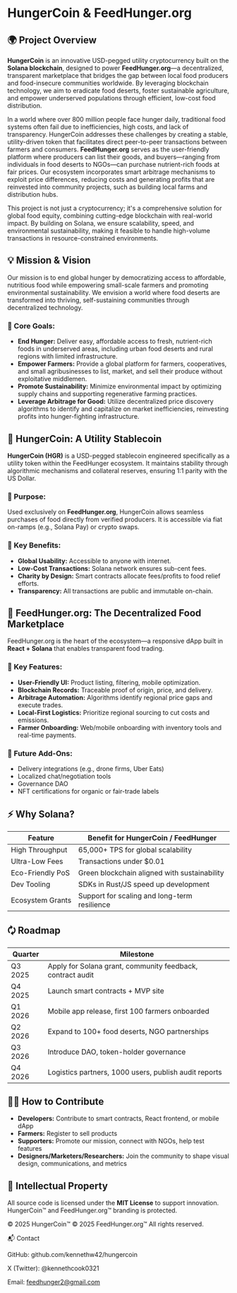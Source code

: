 # HungerCoin & FeedHunger.org

## 🌍 Project Overview
**HungerCoin** is an innovative USD-pegged utility cryptocurrency built on the **Solana blockchain**, designed to power **FeedHunger.org**—a decentralized, transparent marketplace that bridges the gap between local food producers and food-insecure communities worldwide. By leveraging blockchain technology, we aim to eradicate food deserts, foster sustainable agriculture, and empower underserved populations through efficient, low-cost food distribution.

In a world where over 800 million people face hunger daily, traditional food systems often fail due to inefficiencies, high costs, and lack of transparency. HungerCoin addresses these challenges by creating a stable, utility-driven token that facilitates direct peer-to-peer transactions between farmers and consumers. **FeedHunger.org** serves as the user-friendly platform where producers can list their goods, and buyers—ranging from individuals in food deserts to NGOs—can purchase nutrient-rich foods at fair prices. Our ecosystem incorporates smart arbitrage mechanisms to exploit price differences, reducing costs and generating profits that are reinvested into community projects, such as building local farms and distribution hubs.

This project is not just a cryptocurrency; it's a comprehensive solution for global food equity, combining cutting-edge blockchain with real-world impact. By building on Solana, we ensure scalability, speed, and environmental sustainability, making it feasible to handle high-volume transactions in resource-constrained environments.

## 💡 Mission & Vision
Our mission is to end global hunger by democratizing access to affordable, nutritious food while empowering small-scale farmers and promoting environmental sustainability. We envision a world where food deserts are transformed into thriving, self-sustaining communities through decentralized technology.

### 🎯 Core Goals:
- **End Hunger:** Deliver easy, affordable access to fresh, nutrient-rich foods in underserved areas, including urban food deserts and rural regions with limited infrastructure.
- **Empower Farmers:** Provide a global platform for farmers, cooperatives, and small agribusinesses to list, market, and sell their produce without exploitative middlemen.
- **Promote Sustainability:** Minimize environmental impact by optimizing supply chains and supporting regenerative farming practices.
- **Leverage Arbitrage for Good:** Utilize decentralized price discovery algorithms to identify and capitalize on market inefficiencies, reinvesting profits into hunger-fighting infrastructure.

## 🔁 HungerCoin: A Utility Stablecoin
**HungerCoin (HGR)** is a USD-pegged stablecoin engineered specifically as a utility token within the FeedHunger ecosystem. It maintains stability through algorithmic mechanisms and collateral reserves, ensuring 1:1 parity with the US Dollar.

### 🔹 Purpose:
Used exclusively on **FeedHunger.org**, HungerCoin allows seamless purchases of food directly from verified producers. It is accessible via fiat on-ramps (e.g., Solana Pay) or crypto swaps.

### 🔹 Key Benefits:
- **Global Usability:** Accessible to anyone with internet.
- **Low-Cost Transactions:** Solana network ensures sub-cent fees.
- **Charity by Design:** Smart contracts allocate fees/profits to food relief efforts.
- **Transparency:** All transactions are public and immutable on-chain.

## 🛒 FeedHunger.org: The Decentralized Food Marketplace
FeedHunger.org is the heart of the ecosystem—a responsive dApp built in **React + Solana** that enables transparent food trading.

### 🔹 Key Features:
- **User-Friendly UI:** Product listing, filtering, mobile optimization.
- **Blockchain Records:** Traceable proof of origin, price, and delivery.
- **Arbitrage Automation:** Algorithms identify regional price gaps and execute trades.
- **Local-First Logistics:** Prioritize regional sourcing to cut costs and emissions.
- **Farmer Onboarding:** Web/mobile onboarding with inventory tools and real-time payments.

### 🔹 Future Add-Ons:
- Delivery integrations (e.g., drone firms, Uber Eats)
- Localized chat/negotiation tools
- Governance DAO
- NFT certifications for organic or fair-trade labels

## ⚡ Why Solana?

| Feature           | Benefit for HungerCoin / FeedHunger              |
|------------------|--------------------------------------------------|
| High Throughput  | 65,000+ TPS for global scalability               |
| Ultra-Low Fees   | Transactions under $0.01                        |
| Eco-Friendly PoS | Green blockchain aligned with sustainability     |
| Dev Tooling      | SDKs in Rust/JS speed up development             |
| Ecosystem Grants | Support for scaling and long-term resilience     |

## 🗘️ Roadmap

| Quarter   | Milestone                                                                                 |
|-----------|-------------------------------------------------------------------------------------------|
| Q3 2025   | Apply for Solana grant, community feedback, contract audit                              |
| Q4 2025   | Launch smart contracts + MVP site                                                        |
| Q1 2026   | Mobile app release, first 100 farmers onboarded                                         |
| Q2 2026   | Expand to 100+ food deserts, NGO partnerships                                            |
| Q3 2026   | Introduce DAO, token-holder governance                                                   |
| Q4 2026   | Logistics partners, 1000 users, publish audit reports                                    |

## 👩‍🌾 How to Contribute
- **Developers:** Contribute to smart contracts, React frontend, or mobile dApp
- **Farmers:** Register to sell products
- **Supporters:** Promote our mission, connect with NGOs, help test features
- **Designers/Marketers/Researchers:** Join the community to shape visual design, communications, and metrics

## 🔐 Intellectual Property
All source code is licensed under the **MIT License** to support innovation. HungerCoin™ and FeedHunger.org™ branding is protected.


© 2025 HungerCoin™
© 2025 FeedHunger.org™
All rights reserved.

📬 Contact

GitHub: github.com/kennethw42/hungercoin

X (Twitter): @kennethcook0321

Email: feedhunger2@gmail.com

